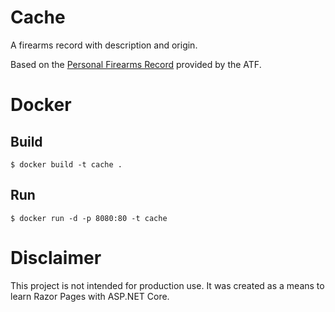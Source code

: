 # Cache

A firearms record with description and origin.

Based on the [Personal Firearms Record](https://www.atf.gov/firearms/docs/guide/personal-firearms-record-atf-p-33128/download) provided by the ATF.

# Docker

## Build

```
$ docker build -t cache .
```

## Run

```
$ docker run -d -p 8080:80 -t cache
```

# Disclaimer

This project is not intended for production use. It was created as a means to learn Razor Pages with ASP.NET Core.